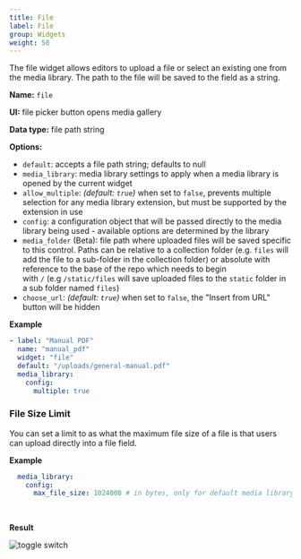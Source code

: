 ```yaml
---
title: File
label: File
group: Widgets
weight: 50
---
```


The file widget allows editors to upload a file or select an existing one from the media library. The path to the file will be saved to the field as a string.

**Name:** `file`

**UI:** file picker button opens media gallery

**Data type:** file path string

**Options:**

- `default`: accepts a file path string; defaults to null
- `media_library`: media library settings to apply when a media library is opened by the current widget
- `allow_multiple`: *(default: `true`)* when set to `false`, prevents multiple selection for any media library extension, but must be supported by the extension in use
- `config`: a configuration object that will be passed directly to the media library being used - available options are determined by the library
- `media_folder` (Beta): file path where uploaded files will be saved specific to this control. Paths can be relative to a collection folder (e.g. `files` will add the file to a sub-folder in the collection folder) or absolute with reference to the base of the repo which needs to begin with `/` (e.g `/static/files` will save uploaded files to the `static` folder in a sub folder named `files`)
- `choose_url`: *(default: `true`)* when set to `false`, the "Insert from URL" button will be hidden

**Example**

```yaml
- label: "Manual PDF"
  name: "manual_pdf"
  widget: "file"
  default: "/uploads/general-manual.pdf"
  media_library:
    config:
      multiple: true
```

### File Size Limit

You can set a limit to as what the maximum file size of a file is that users can upload directly into a file field.

**Example**

```yaml
  media_library:
    config:
      max_file_size: 1024000 # in bytes, only for default media library
```

<br>

**Result**

![toggle switch](/img/widget-file.png)
